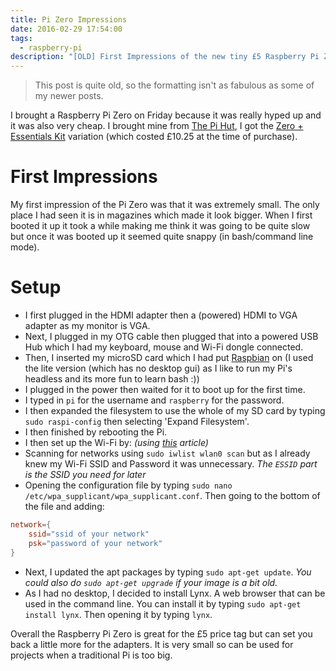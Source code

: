 ```yaml
---
title: Pi Zero Impressions
date: 2016-02-29 17:54:00
tags:
  - raspberry-pi
description: "[OLD] First Impressions of the new tiny £5 Raspberry Pi Zero."
---
```

> This post is quite old, so the formatting isn't as fabulous as some of my newer posts.

I brought a Raspberry Pi Zero on Friday because it was really hyped up and it was also very cheap. I brought mine from [The Pi Hut](http://thepihut.com/), I got the [Zero + Essentials Kit](http://thepihut.com/collections/raspberry-pi-zero/products/raspberry-pi-zero?variant=14062725188) variation (which costed £10.25 at the time of purchase).

# First Impressions
My first impression of the Pi Zero was that it was extremely small. The only place I had seen it is in magazines which made it look bigger. When I first booted it up it took a while making me think it was going to be quite slow but once it was booted up it seemed quite snappy (in bash/command line mode).

# Setup
* I first plugged in the HDMI adapter then a (powered) HDMI to VGA adapter as my monitor is VGA.
* Next, I plugged in my OTG cable then plugged that into a powered USB Hub which I had my keyboard, mouse and Wi-Fi dongle connected.
* Then, I inserted my microSD card which I had put [Raspbian](https://www.raspberrypi.org/downloads/raspbian/) on (I used the lite version (which has no desktop gui) as I like to run my Pi's headless and its more fun to learn bash :))
* I plugged in the power then waited for it to boot up for the first time.
* I typed in `pi` for the username and `raspberry` for the password.
* I then expanded the filesystem to use the whole of my SD card by typing `sudo raspi-config` then selecting 'Expand Filesystem'.
* I then finished by rebooting the Pi.
* I then set up the Wi-Fi by: *(using [this](https://www.raspberrypi.org/documentation/configuration/wireless/wireless-cli.md) article)*
 * Scanning for networks using `sudo iwlist wlan0 scan` but as I already knew my Wi-Fi SSID and Password it was unnecessary. *The `ESSID` part is the SSID you need for later*
 * Opening the configuration file by typing `sudo nano /etc/wpa_supplicant/wpa_supplicant.conf`. Then going to the bottom of the file and adding:
```conf
network={
    ssid="ssid of your network"
    psk="password of your network"
}
```
* Next, I updated the apt packages by typing `sudo apt-get update`. *You could also do `sudo apt-get upgrade` if your image is a bit old.*
* As I had no desktop, I decided to install Lynx. A web browser that can be used in the command line. You can install it by typing `sudo apt-get install lynx`. Then opening it by typing `lynx`.

Overall the Raspberry Pi Zero is great for the £5 price tag but can set  you back a little more for the adapters. It is very small so can be used for projects when a traditional Pi is too big.